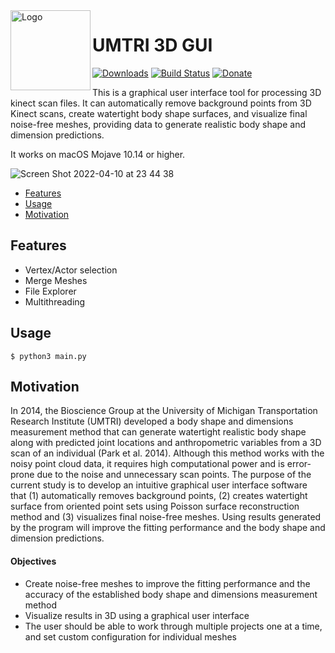 <img width="128px" src="https://user-images.githubusercontent.com/71047773/168297191-f4e0f89e-0150-48fd-881a-5caa51cdcc38.png" alt="Logo" align="left" />

# UMTRI 3D GUI

[![Downloads](https://img.shields.io/github/downloads/p0deje/Maccy/total.svg)](https://github.com/danieljiang520/UMTRI_3DGUI)
[![Build Status](https://img.shields.io/bitrise/716921b669780314/master?token=3pMiCb5dpFzlO-7jTYtO3Q)](https://github.com/danieljiang520/Simba)
[![Donate](https://img.shields.io/badge/buy%20me%20a%20coffee-donate-yellow.svg)](https://account.venmo.com/u/Daniel-Jiang-12)

This is a graphical user interface tool for processing 3D kinect scan files. It can automatically remove background points from 3D Kinect scans, create watertight body shape surfaces, and visualize final noise-free meshes, providing data to generate realistic body shape and dimension predictions.

It works on macOS Mojave 10.14 or higher.

![Screen Shot 2022-04-10 at 23 44 38](https://user-images.githubusercontent.com/71047773/162662788-558debef-61e3-456a-8ab5-2774afd442c2.png)

* [Features](#features)
* [Usage](#usage)
* [Motivation](#motivation)

## Features
* Vertex/Actor selection
* Merge Meshes
* File Explorer
* Multithreading

## Usage
<pre><code>$ python3 main.py
</code></pre>

## Motivation
In 2014, the Bioscience Group at the University of Michigan Transportation Research Institute (UMTRI) developed a body shape and dimensions measurement method that can generate watertight realistic body shape along with predicted joint locations and anthropometric variables from a 3D scan of an individual (Park et al. 2014). Although this method works with the noisy point cloud data, it requires high computational power and is error-prone due to the noise and unnecessary scan points. The purpose of the current study is to develop an intuitive graphical user interface software that (1) automatically removes background points, (2) creates watertight surface from oriented point sets using Poisson surface reconstruction method and (3) visualizes final noise-free meshes. Using results generated by the program will improve the fitting performance and the body shape and dimension predictions.

#### Objectives
* Create noise-free meshes to improve the fitting performance and the accuracy of the established body shape and dimensions measurement method
* Visualize results in 3D using a graphical user interface
* The user should be able to work through multiple projects one at
a time, and set custom configuration for individual meshes

